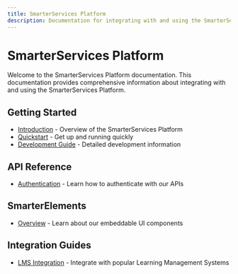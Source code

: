 ```yaml
---
title: SmarterServices Platform
description: Documentation for integrating with and using the SmarterServices Platform
---
```


# SmarterServices Platform

Welcome to the SmarterServices Platform documentation. This documentation provides comprehensive information about integrating with and using the SmarterServices Platform.

## Getting Started

- [Introduction](./introduction.md) - Overview of the SmarterServices Platform
- [Quickstart](./quickstart.md) - Get up and running quickly
- [Development Guide](./development.md) - Detailed development information

## API Reference

- [Authentication](./api-reference/authentication.md) - Learn how to authenticate with our APIs

## SmarterElements

- [Overview](./smarter-elements/overview.md) - Learn about our embeddable UI components

## Integration Guides

- [LMS Integration](./guides/lms-integration.md) - Integrate with popular Learning Management Systems
